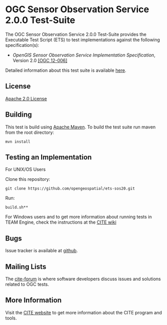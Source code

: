 # OGC Sensor Observation Service 2.0.0 Test-Suite

The OGC Sensor Observation Service 2.0.0 Test-Suite provides the Executable Test Script (ETS) to test implementations against the following specification(s):

  * _OpenGIS Sensor Observation Service Implementation Specification_, Version 2.0 [[OGC 12-006]](https://portal.opengeospatial.org/files/?artifact_id=47599)

Detailed information about this test suite is available [here]( http://htmlpreview.github.com/?https://github.com/opengeospatial/ets-sos20/blob/master/src/main/web/index.html).

## License

[Apache 2.0 License](LICENSE.md)

## Building

This test is build using [Apache Maven](http://maven.apache.org/). To 
build the test suite run maven from the root directory:

```
mvn install
```
     
## Testing an Implementation

For UNIX/OS Users

Clone this repository:
```     
git clone https://github.com/opengeospatial/ets-sos20.git
```
Run:
```   
build.sh**
```

For Windows users and to get more information about running tests in TEAM Engine, check the instructions at the [CITE wiki](http://cite.opengeospatial.org/easytesting)

## Bugs

Issue tracker is available at [github](https://github.com/opengeospatial/ets-sos20/issues).

## Mailing Lists

The [cite-forum](http://cite.opengeospatial.org/forum) is where software developers discuss issues and solutions related to OGC tests. 

## More Information

Visit the [CITE website](http://cite.opengeospatial.org/) to get more information about the CITE program and tools.

